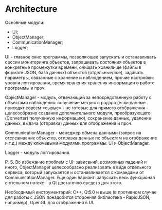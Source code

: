 # Architecture
Основные модули:
- UI;
- ObjectManager;
- CommunicationManager;
- Logger;

UI - главное окно программы, позволяющее запускать и останавливать сессии мониторинга объектов, запрашивать состояния объектов в конкретные промежутки времени, очищать хранилище (файлы в формате JSON, база данных) объектов (отдельные/все), задавать параметры, связанные с хранение и наблюдением, прочие настройки: уровни логгирования, время хранения хранения информации о работе программы и проч.

ObjectManager - модуль, отвечающий за непосредственную работу с объектами наблюдения: получение метрик с радара (если данные приходят совсем «сырые» - не готовые для прямого отображения - целесообразно создание дополнительного модуля, преобразующего (Converter) полученную информацию), сохранение данных, удаление данных, выдача (отправка) данных для отображения и проч.  

CommunicationManager - менеджер обмена данными (запрос на отслеживание объектов, отправка данных по объектам на отображение и т.д.) между ключевыми модулями программы: UI и ObjectManager.  

Logger - модуль логгирования.

P. S. Во избежание проблем с UI: зависаний, возможных падений и иного, ObjectManager целесообразно реализовать в виде отдельного сервиса, который запускается и останавливается с командами от CommunicationManager. Еще один вариант: запускать весь функционал в отельном потоке - в Qt достаточно средств для этого.

Необходимый инструментарий: C++, Qt5.0 и выше (в противном случае для работы с JSON понадобится сторонняя библиотека - RapidJSON, например), OpenGL для отображения в UI.  
